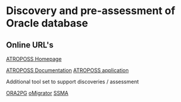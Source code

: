 # Discovery and pre-assessment of Oracle database 


## Online URL's
[ATROPOSS Homepage](https://atroposs.com/)

[ATROPOSS Documentation](https://atroposs-migration.github.io/)
[ATROPOSS application](https://app.atroposs.com/#/start)


Additional tool set to support discoveries / assessment 

[ORA2PG]()
[oMigrator]()
[SSMA]()
